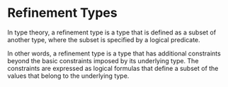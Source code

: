 # Refinement Types

In type theory, a refinement type is a type that is defined as a subset of another type, 
where the subset is specified by a logical predicate.

In other words, a refinement type is a type that has additional constraints beyond the basic 
constraints imposed by its underlying type. 
The constraints are expressed as logical formulas that define a subset of the values that belong to the underlying type.
